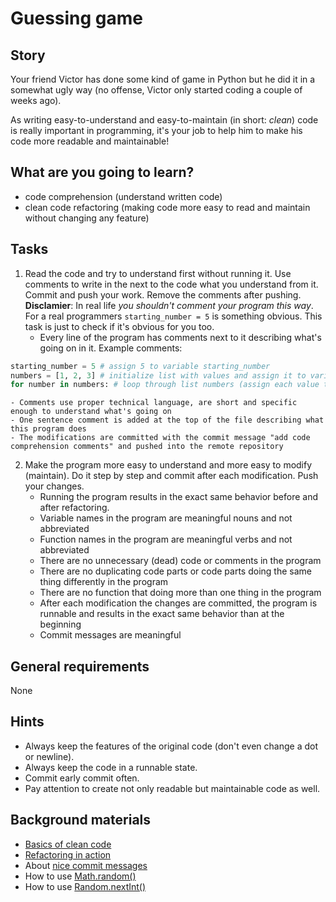 # Guessing game

## Story

Your friend Victor has done some kind of game in Python but he did it in a
somewhat ugly way (no offense, Victor only started coding a couple of weeks ago).

As writing easy-to-understand and easy-to-maintain (in short: *clean*) code is
really important in programming, it's your job to help him to make his
code more readable and maintainable!



## What are you going to learn?

- code comprehension (understand written code)
- clean code refactoring (making code more easy to read and maintain
  without changing any feature)

## Tasks

1. Read the code and try to understand first without running it. Use comments to write in the next to the code what you understand from it. Commit and push your work. Remove the comments after pushing.
**Disclamier**: In real life *you shouldn't comment your program this way*. For a real programmers `starting_number = 5` is something obvious. This task is just to check if it's obvious for you too.
    - Every line of the program has comments next to it describing what's going on in it.
Example comments:
```python
starting_number = 5 # assign 5 to variable starting_number
numbers = [1, 2, 3] # initialize list with values and assign it to variable numbers
for number in numbers: # loop through list numbers (assign each value to variable number)
```
    - Comments use proper technical language, are short and specific enough to understand what's going on
    - One sentence comment is added at the top of the file describing what this program does
    - The modifications are committed with the commit message "add code comprehension comments" and pushed into the remote repository

2. Make the program more easy to understand and more easy to modify (maintain). Do it step by step and commit after each modification. Push your changes.
    - Running the program results in the exact same behavior before and after refactoring.
    - Variable names in the program are meaningful nouns and not abbreviated
    - Function names in the program are meaningful verbs and not abbreviated
    - There are no unnecessary (dead) code or comments in the program
    - There are no duplicating code parts or code parts doing the same thing differently in the program
    - There are no function that doing more than one thing in the program
    - After each modification the changes are committed, the program is runnable and results in the exact same behavior than at the beginning
    - Commit messages are meaningful

## General requirements

None

## Hints

- Always keep the features of the original code (don't even change a dot or newline).
- Always keep the code in a runnable state.
- Commit early commit often.
- Pay attention to create not only readable but maintainable code as well.

## Background materials

- <i class="far fa-exclamation"></i> [Basics of clean code](../../../competencies/clean-code.md)
- <i class="far fa-exclamation"></i> [Refactoring in action](../../../competencies/clean-code/refactoring.md)
- <i class="far fa-exclamation"></i> About [nice commit messages](https://chris.beams.io/posts/git-commit/)
- <i class="far fa-exclamation"></i> How to use [Math.random()](https://www.educative.io/edpresso/how-to-use-the-mathrandom-method-in-java)
- <i class="far fa-exclamation"></i> How to use [Random.nextInt()](https://www.javatpoint.com/post/java-random-nextint-method)
